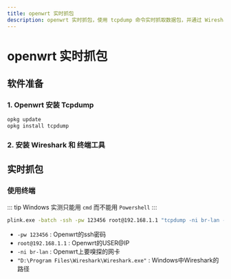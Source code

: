 ```yaml
---
title: openwrt 实时抓包
description: openwrt 实时抓包，使用 tcpdump 命令实时抓取数据包，并通过 Wireshark 进行分析
---
```


# openwrt 实时抓包

## 软件准备

### 1. Openwrt 安装 Tcpdump

```sh
opkg update
opkg install tcpdump
```

### 2. 安装 Wireshark 和 终端工具

<Links
  :grid="2"
  :items="[
    {
      name: 'Wireshark',
      desc: '网络协议分析工具，可以实时捕获和分析网络数据包',
      link: 'https://www.wireshark.org/download.html',
      icon: { icon: 'simple-icons:wireshark', color: '#1679A7' }
    },
    {
      name: 'Tabby',
      desc: '跨平台的终端模拟器，支持 SSH、Telnet 等协议，适用于连接 Openwrt 进行抓包操作',
      link: 'https://tabby.sh/',
      image: { src: 'https://i.theojs.cn/logo/tabby.svg', alt: 'Tabby Terminal' }
    }
  ]"
/>

## 实时抓包

### 使用终端

::: tip
Windows 实测只能用 `cmd` 而不能用 `Powershell`
:::

```sh
plink.exe -batch -ssh -pw 123456 root@192.168.1.1 "tcpdump -ni br-lan -s 0 -w - not port 22" | "D:\Program Files\Wireshark\Wireshark.exe" -k -i -
```

- `-pw 123456` : Openwrt的ssh密码
- `root@192.168.1.1` : Openwrt的USER@IP
- `-ni br-lan` : Openwrt上要嗅探的网卡
- `"D:\Program Files\Wireshark\Wireshark.exe"` : Windows中Wireshark的路径
